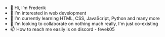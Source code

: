 - 👋 Hi, I’m Frederik
- 👀 I’m interested in web development 
- 🌱 I’m currently learning HTML, CSS, JavaScript, Python and many more
- 💞️ I’m looking to collaborate on nothing much really, I'm just co-existing
- 📫 How to reach me easily is on discord - fevek05

<!---
Fevek05/Fevek05 is a ✨ special ✨ repository because its `README.md` (this file) appears on your GitHub profile.
You can click the Preview link to take a look at your changes.
--->
